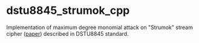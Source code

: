 # dstu8845_strumok_cpp
Implementation of maximum degree monomial attack on "Strumok" stream cipher ([paper](https://ela.kpi.ua/bitstream/123456789/44235/1/Kovalevskyi_bakalavr.pdf)) described in DSTU8845 standard.

